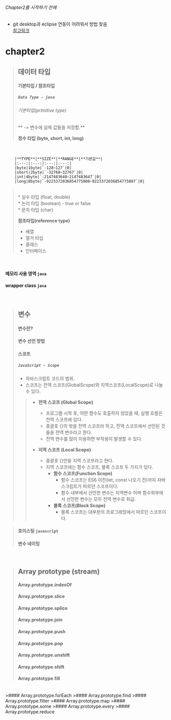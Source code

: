 ###### Chapter2를 시작하기 전에
* git desktop과 eclipse 연동이 어려워서 방법 찾음 <br>
[참고링크](https://sso-feeling.tistory.com/121)

# chapter2

> ## 데이터 타입
> #### 기본타입 / 참조타입
> ##### `Data Type - java`
> ###### 기본타입(primitive type) <br>
> ** -> 변수에 실제 값들을 저장함.** 
> <br>
>
>	**정수 타입 (byte, short, int, long)** <br>
<br>

		|**TYPE**|**SIZE**|**RANGE**|**기본값**|
		|:---:|:---:|:---:|:---:|
		|byte|1byte|`-128~127`|0|
		|short|2byte|`-32768~32767`|0|
		|int|4byte|`-2147483648~2147483647`|0|
		|long|8byte|`-9223372036854775808~9223372036854775807`|0|
> <br>
>	* 실수 타입 (float, double) <br>
>	* 논리 타입 (boolean) - true or false <br>
>	* 문자 타입 (char) <br>
>
> **참조타입(reference type)**
>	* 배열
>	* 열거 타입
>	* 클래스
>	* 인터페이스
<br>

#### 메모리 사용 영역 `java`
#### wrapper class `java`

<br>

> ## 변수
> 
> #### 변수란?
> #### 변수 선언 방법
> #### 스코프
> ##### `JavaScript - Scope`
> * 자바스크립트 코드의 범위.
> * 스코프는 전역 스코프(GlobalScope)와 지역스코프(LocalScope)로 나눌 수 있다.
>>
>> 	* **전역 스코프 (Global Scope)**
>>		* 프로그램 시작 후, 어떤 함수도 호출하지 않았을 때, 실행 흐름은 전역 스코프에 있다.
>>		* 중괄호 {}의 밖을 전역 스코프라 하고, 전역 스코프에서 선언된 것들을 전역 변수라고 한다.
>>		* 전역 변수를 많이 이용하면 부작용이 발생할 수 있다. <br>
>>
>>	* **지역 스코프 (Local Scope)**
>>		* 중괄호 {}안을 지역 스코프라고 한다.
>>		* 지역 스코프에는 함수 스코프, 블록 스코프 두 가지가 있다.
>>			* **함수 스코프(Function Scope)**
>>				* 함수 스코프는 ES6 이전(let, const 나오기 전)까지 자바스크립트가 따르던 스코프이다.
>>				* 함수 내부에서 선언한 변수는 지역변수 이며 함수외부에서 선언한 변수는 모두 전역 변수로 취급. <br>
>>			* **블록 스코프(Block Scope)**
>>				* 블록 스코프는 대부분의 프로그래밍에서 따르던 스코프이다. <br>
>>
>>
>> 

> #### 호이스팅 `javascript`
> #### 변수 네이밍

<br>

>## Array prototype (stream)
>#### Array.prototype.indexOf
>#### Array.prototype.slice
>#### Array.prototype.splice
>#### Array.prototype.join
>#### Array.prototype.push
>#### Array.prototype.pop
>#### Array.prototype.unshift
>#### Array.prototype.shift
>#### Array.prototype.fill
<br>
>#### Array.prototype.forEach
>#### Array.prototype.find
>#### Array.prototype.filter
>#### Array.prototype.map
>#### Array.prototype.some
>#### Array.prototype.every
>#### Array.prototype.reduce
